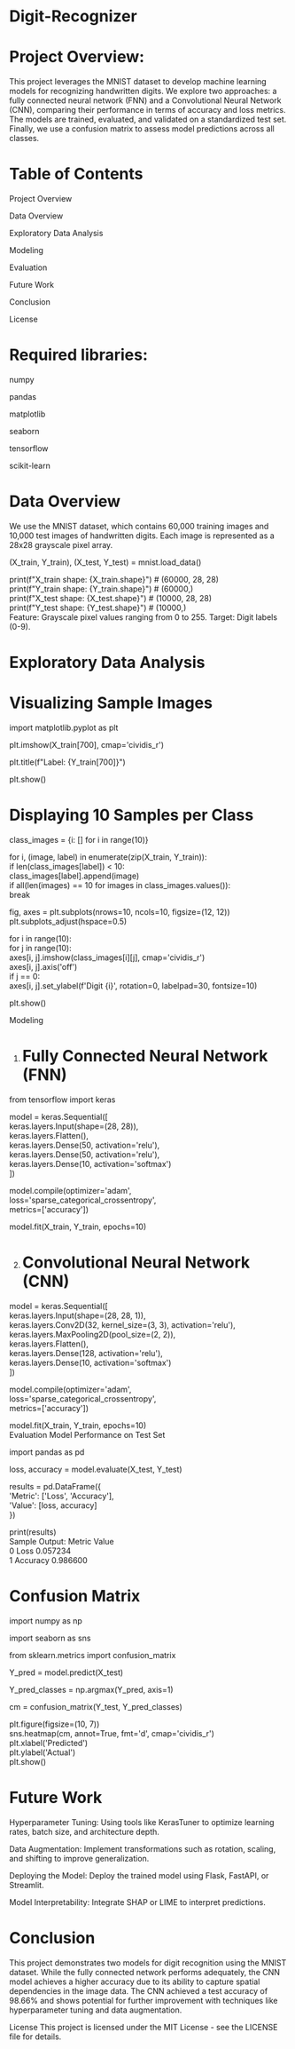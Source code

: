 # Digit-Recognizer
# Project Overview:

 This project leverages the MNIST dataset to develop machine learning models for recognizing handwritten digits. We explore two approaches: a fully connected neural network (FNN) and a Convolutional Neural Network (CNN), comparing their performance in terms of accuracy and loss metrics. The models are trained, evaluated, and validated on a standardized test set. Finally, we use a confusion matrix to assess model predictions across all classes.
 
 # Table of Contents
 
Project Overview

Data Overview

Exploratory Data Analysis

Modeling

Evaluation

Future Work

Conclusion

License

# Required libraries:

numpy

pandas

matplotlib

seaborn

tensorflow

scikit-learn

# Data Overview

We use the MNIST dataset, which contains 60,000 training images and 10,000 test images of handwritten digits. Each image is represented as a 28x28 grayscale pixel array.

(X_train, Y_train), (X_test, Y_test) = mnist.load_data()  

print(f"X_train shape: {X_train.shape}")  # (60000, 28, 28)  
print(f"Y_train shape: {Y_train.shape}")  # (60000,)  
print(f"X_test shape: {X_test.shape}")    # (10000, 28, 28)  
print(f"Y_test shape: {Y_test.shape}")    # (10000,)  
Feature: Grayscale pixel values ranging from 0 to 255.
Target: Digit labels (0-9).

# Exploratory Data Analysis

# Visualizing Sample Images

import matplotlib.pyplot as plt  

plt.imshow(X_train[700], cmap='cividis_r')  

plt.title(f"Label: {Y_train[700]}")  

plt.show()  

# Displaying 10 Samples per Class

class_images = {i: [] for i in range(10)}  

for i, (image, label) in enumerate(zip(X_train, Y_train)):  
    if len(class_images[label]) < 10:  
        class_images[label].append(image)  
    if all(len(images) == 10 for images in class_images.values()):  
        break  

fig, axes = plt.subplots(nrows=10, ncols=10, figsize=(12, 12))  
plt.subplots_adjust(hspace=0.5)  

for i in range(10):  
    for j in range(10):  
        axes[i, j].imshow(class_images[i][j], cmap='cividis_r')  
        axes[i, j].axis('off')  
        if j == 0:  
            axes[i, j].set_ylabel(f'Digit {i}', rotation=0, labelpad=30, fontsize=10)  

plt.show()  

Modeling

1. # Fully Connected Neural Network (FNN)
   
from tensorflow import keras  

model = keras.Sequential([  
    keras.layers.Input(shape=(28, 28)),  
    keras.layers.Flatten(),  
    keras.layers.Dense(50, activation='relu'),  
    keras.layers.Dense(50, activation='relu'),  
    keras.layers.Dense(10, activation='softmax')  
])  

model.compile(optimizer='adam',  
              loss='sparse_categorical_crossentropy',  
              metrics=['accuracy'])  

model.fit(X_train, Y_train, epochs=10)  

2. # Convolutional Neural Network (CNN)
   
model = keras.Sequential([  
    keras.layers.Input(shape=(28, 28, 1)),  
    keras.layers.Conv2D(32, kernel_size=(3, 3), activation='relu'),  
    keras.layers.MaxPooling2D(pool_size=(2, 2)),  
    keras.layers.Flatten(),  
    keras.layers.Dense(128, activation='relu'),  
    keras.layers.Dense(10, activation='softmax')  
])  

model.compile(optimizer='adam',  
              loss='sparse_categorical_crossentropy',  
              metrics=['accuracy'])  

model.fit(X_train, Y_train, epochs=10)  
Evaluation
Model Performance on Test Set

import pandas as pd  

loss, accuracy = model.evaluate(X_test, Y_test)  

results = pd.DataFrame({  
    'Metric': ['Loss', 'Accuracy'],  
    'Value': [loss, accuracy]  
})  

print(results)  
Sample Output:
     Metric     Value  
0      Loss  0.057234  
1  Accuracy  0.986600  

# Confusion Matrix

import numpy as np  

import seaborn as sns 

from sklearn.metrics import confusion_matrix  

Y_pred = model.predict(X_test)  

Y_pred_classes = np.argmax(Y_pred, axis=1)  

cm = confusion_matrix(Y_test, Y_pred_classes)  

plt.figure(figsize=(10, 7))  
sns.heatmap(cm, annot=True, fmt='d', cmap='cividis_r')  
plt.xlabel('Predicted')  
plt.ylabel('Actual')  
plt.show()  

# Future Work

Hyperparameter Tuning: Using tools like KerasTuner to optimize learning rates, batch size, and architecture depth.

Data Augmentation: Implement transformations such as rotation, scaling, and shifting to improve generalization.

Deploying the Model: Deploy the trained model using Flask, FastAPI, or Streamlit.

Model Interpretability: Integrate SHAP or LIME to interpret predictions.

# Conclusion

This project demonstrates two models for digit recognition using the MNIST dataset. While the fully connected network performs adequately, the CNN model achieves a higher accuracy due to its ability to capture spatial dependencies in the image data. The CNN achieved a test accuracy of 98.66% and shows potential for further improvement with techniques like hyperparameter tuning and data augmentation.

License
This project is licensed under the MIT License - see the LICENSE file for details.


